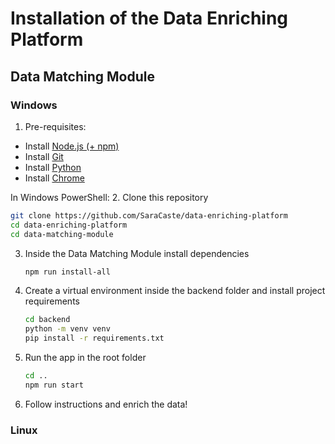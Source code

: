 # Installation of the Data Enriching Platform

## Data Matching Module
### Windows
1. Pre-requisites:
  - Install [Node.js (+ npm)](https://nodejs.org/en/download)
  - Install [Git](https://git-scm.com/downloads/win)
  - Install [Python](https://www.python.org/downloads/)
  - Install [Chrome](https://www.google.com/chrome/)

In Windows PowerShell: 
2. Clone this repository
   ```sh
   git clone https://github.com/SaraCaste/data-enriching-platform
   cd data-enriching-platform
   cd data-matching-module
   ```
3. Inside the Data Matching Module install dependencies
   ```sh
   npm run install-all
   ```
4. Create a virtual environment inside the backend folder and install project requirements
   ```sh
   cd backend
   python -m venv venv
   pip install -r requirements.txt
   ```
5. Run the app in the root folder
   ```sh
   cd ..
   npm run start
   ```
6. Follow instructions and enrich the data!

### Linux 
